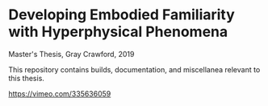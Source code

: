 # Developing Embodied Familiarity with Hyperphysical Phenomena

Master's Thesis, Gray Crawford, 2019

This repository contains builds, documentation, and miscellanea relevant to this thesis.

https://vimeo.com/335636059

